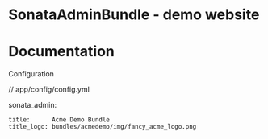 SonataAdminBundle - demo website
==========

Documentation
==========

Configuration

// app/config/config.yml

sonata_admin:

    title:      Acme Demo Bundle
    title_logo: bundles/acmedemo/img/fancy_acme_logo.png


